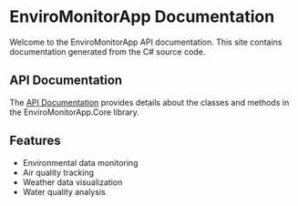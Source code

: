 # EnviroMonitorApp Documentation

Welcome to the EnviroMonitorApp API documentation. This site contains documentation generated from the C# source code.

## API Documentation

The [API Documentation](api/index.html) provides details about the classes and methods in the EnviroMonitorApp.Core library.

## Features

- Environmental data monitoring
- Air quality tracking
- Weather data visualization
- Water quality analysis
